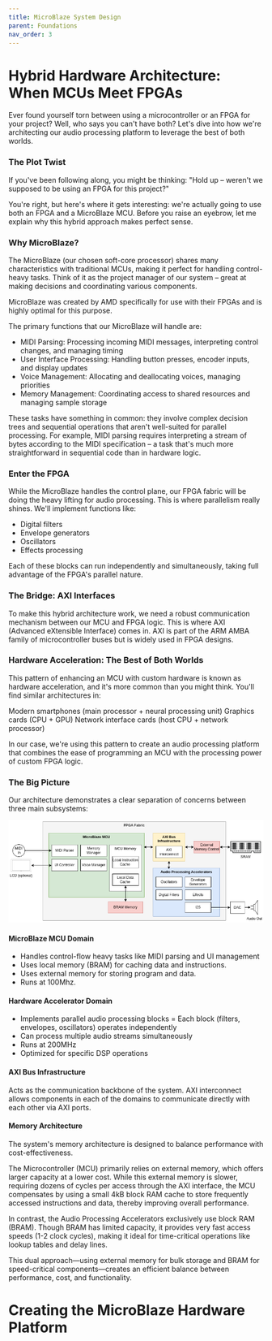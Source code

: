 ```yaml
---
title: MicroBlaze System Design
parent: Foundations
nav_order: 3
---
```


# Hybrid Hardware Architecture: When MCUs Meet FPGAs

Ever found yourself torn between using a microcontroller or an FPGA for your project? Well, who says you can't have both? Let's dive into how we're architecting our audio processing platform to leverage the best of both worlds.

### The Plot Twist
If you've been following along, you might be thinking: "Hold up – weren't we supposed to be using an FPGA for this project?"

You're right, but here's where it gets interesting: we're actually going to use both an FPGA and a MicroBlaze MCU. Before you raise an eyebrow, let me explain why this hybrid approach makes perfect sense.

### Why MicroBlaze?

The MicroBlaze (our chosen soft-core processor) shares many characteristics with traditional MCUs, making it perfect for handling control-heavy tasks. Think of it as the project manager of our system – great at making decisions and coordinating various components.

MicroBlaze was created by AMD specifically for use with their FPGAs and is highly optimal for this purpose.

The primary functions that our MicroBlaze will handle are:

- MIDI Parsing: Processing incoming MIDI messages, interpreting control changes, and managing timing
- User Interface Processing: Handling button presses, encoder inputs, and display updates
- Voice Management: Allocating and deallocating voices, managing priorities
- Memory Management: Coordinating access to shared resources and managing sample storage

These tasks have something in common: they involve complex decision trees and sequential operations that aren't well-suited for parallel processing. For example, MIDI parsing requires interpreting a stream of bytes according to the MIDI specification – a task that's much more straightforward in sequential code than in hardware logic.

### Enter the FPGA

While the MicroBlaze handles the control plane, our FPGA fabric will be doing the heavy lifting for audio processing. This is where parallelism really shines. We'll implement functions like:

- Digital filters
- Envelope generators
- Oscillators
- Effects processing

Each of these blocks can run independently and simultaneously, taking full advantage of the FPGA's parallel nature.

### The Bridge: AXI Interfaces
To make this hybrid architecture work, we need a robust communication mechanism between our MCU and FPGA logic. This is where AXI (Advanced eXtensible Interface) comes in. AXI is part of the ARM AMBA family of microcontroller buses but is widely used in FPGA designs.

### Hardware Acceleration: The Best of Both Worlds

This pattern of enhancing an MCU with custom hardware is known as hardware acceleration, and it's more common than you might think. You'll find similar architectures in:

Modern smartphones (main processor + neural processing unit)
Graphics cards (CPU + GPU)
Network interface cards (host CPU + network processor)

In our case, we're using this pattern to create an audio processing platform that combines the ease of programming an MCU with the processing power of custom FPGA logic.

### The Big Picture

Our architecture demonstrates a clear separation of concerns between three main subsystems:

![alt text](big_picture.drawio.png)


#### MicroBlaze MCU Domain

- Handles control-flow heavy tasks like MIDI parsing and UI management
- Uses local memory (BRAM) for caching data and instructions.
- Uses external memory for storing program and data.
- Runs at 100Mhz.

#### Hardware Accelerator Domain

- Implements parallel audio processing blocks
= Each block (filters, envelopes, oscillators) operates independently
- Can process multiple audio streams simultaneously
- Runs at 200MHz
- Optimized for specific DSP operations

#### AXI Bus Infrastructure

Acts as the communication backbone of the system.  AXI interconnect allows components in each of the domains to communicate directly with each other via AXI ports.


#### Memory Architecture

The system's memory architecture is designed to balance performance with cost-effectiveness. 

The Microcontroller (MCU) primarily relies on external memory, which offers larger capacity at a lower cost. While this external memory is slower, requiring dozens of cycles per access through the AXI interface, the MCU compensates by using a small 4kB block RAM cache to store frequently accessed instructions and data, thereby improving overall performance.

In contrast, the Audio Processing Accelerators exclusively use block RAM (BRAM). Though BRAM has limited capacity, it provides very fast access speeds (1-2 clock cycles), making it ideal for time-critical operations like lookup tables and delay lines. 

This dual approach—using external memory for bulk storage and BRAM for speed-critical components—creates an efficient balance between performance, cost, and functionality.


# Creating the MicroBlaze Hardware Platform














